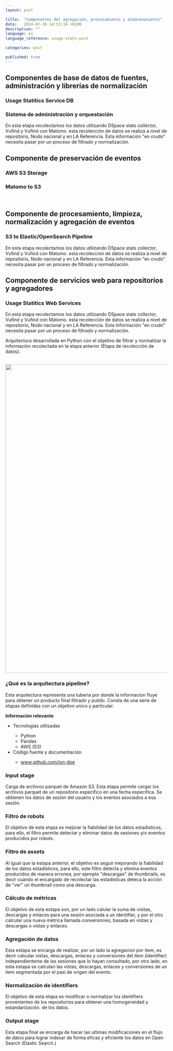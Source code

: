 ```yaml
---
layout: post

title:  "Componentes del agregación, procesamiento y almacenaniento"
date:   2024-07-30 14:53:14 +0200
description: ""
language: es
language_reference: usage-stats-post

categories: post

published: true
---
```

<!--more-->



## **Componentes de base de datos de fuentes, administración y librerías de normalización**

### Usage Statitics Service DB 
### Sistema de administración y orquestación 

En esta etapa recolectamos los datos utilizando DSpace stats collector, Vufind y Vufind con Matomo. esta recolección de datos se realiza a nivel de repositorio, Nodo nacional y en LA Referencia. Esta información "en crudo" necesita pasar por un proceso de filtrado y normalización.
<br>

## **Componente de preservación de eventos**

### AWS S3 Storage

### Matomo to S3 

<br>

## **Componente de procesamiento, limpieza, normalización y agregación de eventos** 

### S3 to Elastic/OpenSearch Pipeline

En esta etapa recolectamos los datos utilizando DSpace stats collector, Vufind y Vufind con Matomo. esta recolección de datos se realiza a nivel de repositorio, Nodo nacional y en LA Referencia. Esta información "en crudo" necesita pasar por un proceso de filtrado y normalización.
<br>

## **Componente de servicios web para repositorios y agregadores**

### Usage Statitics Web Services

En esta etapa recolectamos los datos utilizando DSpace stats collector, Vufind y Vufind con Matomo. esta recolección de datos se realiza a nivel de repositorio, Nodo nacional y en LA Referencia. Esta información "en crudo" necesita pasar por un proceso de filtrado y normalización.
<br>


Arquitectura desarrollada en Python con el objetivo de filtrar y normalizar la información recolectada en la etapa anterior (Etapa de recolección de datos).

<br/>

<div class="flex" style="gap: 2rem">
    <div>
        <img style="width: 100vw" src="{{ site.baseurl}}/assets/img/pipeline.png"/>
    </div>
    <div>
        <h3 class="active">
            ¿Qué es la arquitectura pipeline?
        </h3>
        <p>
            Esta arquitectura representa una tuberia por donde la informacion fluye para obtener un producto final filtrado y pulido. Consta de una serie de etapas definidas con un objetivo unico y particular.
        </p>
        <span style="font-weight: bold">Información relevante</span>
        <ul>
          <li>Tecnologias utilizadas</li>
          <ul>
            <li>Python</li>
            <li>Pandas</li>
            <li>AWS (S3)</li>
          </ul>
          <li>Código fuente y documentación</li>
          <ul>
            <li>
              <a href="www.github.com/jon-doe">
                www.github.com/jon-doe
              </a>
            </li>
          </ul>
        </ul>
    </div>
</div>

<div class="post-item"></div>

<h3 class="active">
    Input stage
</h3>
Carga de archivos parquet de Amazon S3. Esta etapa permite cargar los archivos parquet de un repositorio especifico en una fecha especifica. Se obtienen los datos de sesión del usuario y los eventos asociados a esa sesión.

<br/>

<h3 class="active">
    Filtro de robots
</h3>
El objetivo de esta etapa es mejorar la fiabilidad de los datos estadísticos, para ello, el filtro permite detectar y eliminar datos de sesiones y/o eventos producidos por robots.

<br/>

<h3 class="active">
    Filtro de assets
</h3>
Al igual que la estapa anterior, el objetivo es seguir mejorando la fiabilidad de los datos estadísticos, para ello, este filtro detecta y elimina eventos producidos de manera erronea, por ejemplo "descargas" de thumbnails, es decir cuando el encargado de recolectar las estadisticas deteca la acción de "ver" un thumbnail como una descarga.

<br/>

<h3 class="active">
    Cálculo de métricas
</h3>
El objetivo de esta estapa son, por un lado calular la suma de visitas, descargas y enlaces para una sesión asociada a un identifier, y por el otro calcular una nueva métrica llamada conversiones, basada en vistas y descargas o vistas y enlaces. 

<br/>

<h3 class="active">
    Agregación de datos
</h3>
Esta estapa se encarga de realizar, por un lado la agregacion por item, es decir calcular vistas, descargas, enlaces y conversiones del item (identifier) independienteme de las sesiones que lo hayan consultado, por otro lado, en esta estapa se calculan las vistas, descargas, enlaces y conversiones de un item segmentada por el pasi de origen del evento. 

<br/>

<h3 class="active"> 
    Normalización de identifiers
</h3>
El objetivo de esta etapa es modificar o normalizar los identifiers provenientes de los repositorios para obtener una homogeneidad y estandarización. de los datos.


<br/>

<h3 class="active">
    Output stage
</h3>
Esta etapa final se encarga de hacer las ultimas modificaciones en el flujo de datos para lograr indexar de forma eficas y eficiente los datos en Open Search (Elastic Search.)


<br/>